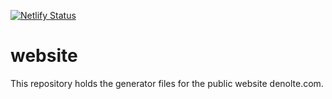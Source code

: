[![Netlify Status](https://api.netlify.com/api/v1/badges/e87a2d27-245a-4db7-aca8-473560986016/deploy-status)](https://app.netlify.com/sites/denolte/deploys)

# website
This repository holds the generator files for the public website denolte.com.

